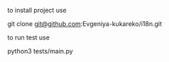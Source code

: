 to install project use

git clone git@github.com:Evgeniya-kukareko/i18n.git

to run test use

python3 tests/main.py
